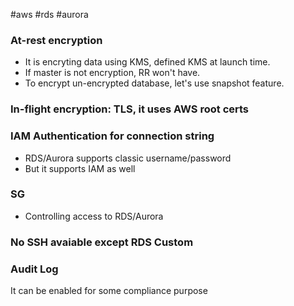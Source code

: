 #aws #rds #aurora 

### At-rest encryption
- It is encryting data using KMS, defined KMS at launch time.
- If master is not encryption, RR won't have.
- To encrypt un-encrypted database, let's use snapshot feature.

### In-flight encryption: TLS, it uses AWS root certs
### IAM Authentication for connection string
- RDS/Aurora supports classic username/password
- But it supports IAM as well

### SG
- Controlling access to RDS/Aurora

### No SSH avaiable except RDS Custom

### Audit Log
It can be enabled for some compliance purpose

